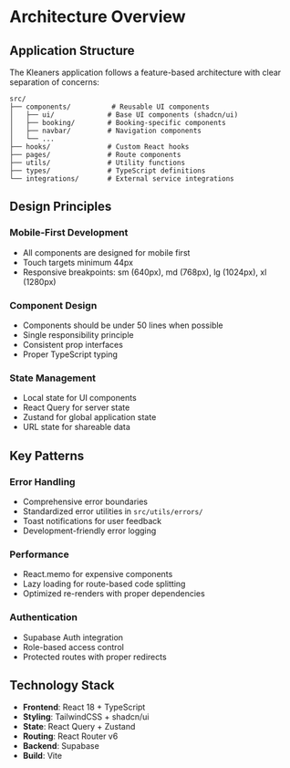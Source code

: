 
# Architecture Overview

## Application Structure

The Kleaners application follows a feature-based architecture with clear separation of concerns:

```
src/
├── components/          # Reusable UI components
│   ├── ui/             # Base UI components (shadcn/ui)
│   ├── booking/        # Booking-specific components
│   ├── navbar/         # Navigation components
│   └── ...
├── hooks/              # Custom React hooks
├── pages/              # Route components
├── utils/              # Utility functions
├── types/              # TypeScript definitions
└── integrations/       # External service integrations
```

## Design Principles

### Mobile-First Development
- All components are designed for mobile first
- Touch targets minimum 44px
- Responsive breakpoints: sm (640px), md (768px), lg (1024px), xl (1280px)

### Component Design
- Components should be under 50 lines when possible
- Single responsibility principle
- Consistent prop interfaces
- Proper TypeScript typing

### State Management
- Local state for UI components
- React Query for server state
- Zustand for global application state
- URL state for shareable data

## Key Patterns

### Error Handling
- Comprehensive error boundaries
- Standardized error utilities in `src/utils/errors/`
- Toast notifications for user feedback
- Development-friendly error logging

### Performance
- React.memo for expensive components
- Lazy loading for route-based code splitting
- Optimized re-renders with proper dependencies

### Authentication
- Supabase Auth integration
- Role-based access control
- Protected routes with proper redirects

## Technology Stack

- **Frontend**: React 18 + TypeScript
- **Styling**: TailwindCSS + shadcn/ui
- **State**: React Query + Zustand
- **Routing**: React Router v6
- **Backend**: Supabase
- **Build**: Vite
